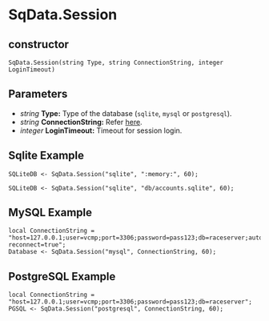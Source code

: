 # SqData.Session

## constructor

```squirrel
SqData.Session(string Type, string ConnectionString, integer LoginTimeout)
```

## Parameters

* *string* **Type:** Type of the database (`sqlite`, `mysql` or `postgresql`).
* *string* **ConnectionString:** Refer [here](https://github.com/VCMP-SqMod/SqMod/blob/d853e86d189c18c5d2f5b4ccacc5a54d581efcea/vendor/POCO/Data/MySQL/include/Poco/Data/MySQL/SessionImpl.h#L45).
* *integer* **LoginTimeout:** Timeout for session login.

## Sqlite Example

```squirrel
SQLiteDB <- SqData.Session("sqlite", ":memory:", 60);
```

```squirrel
SQLiteDB <- SqData.Session("sqlite", "db/accounts.sqlite", 60);
```

## MySQL Example

```squirrel
local ConnectionString = "host=127.0.0.1;user=vcmp;port=3306;password=pass123;db=raceserver;auto-reconnect=true";
Database <- SqData.Session("mysql", ConnectionString, 60);
```

## PostgreSQL Example
```squirrel
local ConnectionString = "host=127.0.0.1;user=vcmp;port=3306;password=pass123;db=raceserver";
PGSQL <- SqData.Session("postgresql", ConnectionString, 60);
```